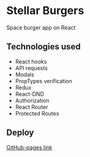 # Stellar Burgers

Space burger app on React

## Technologies used

* React hooks
* API requests
* Modals
* PropTypes verification
* Redux
* React-DND
* Authorization
* React Router
* Protected Routes

## Deploy

[GitHub-pages link](https://Lakatosska.github.io/react-burger/)